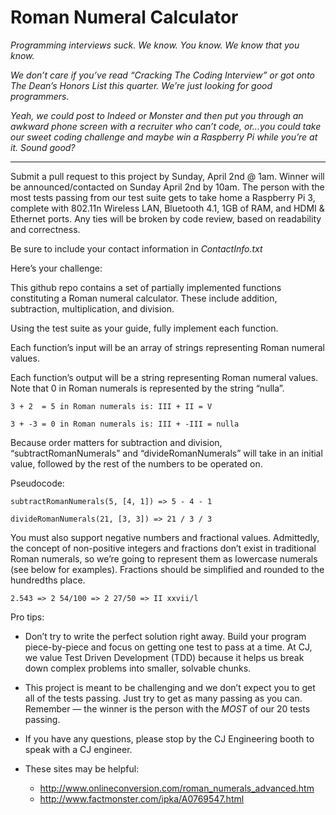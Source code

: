 Roman Numeral Calculator
==============================

_Programming interviews suck. We know. You know. We know that you know._

_We don’t care if you’ve read “Cracking The Coding Interview” or got onto The Dean’s Honors List this quarter. We’re just looking for good programmers._

_Yeah, we could post to Indeed or Monster and then put you through an awkward phone screen with a recruiter who can’t code, or…you could take our sweet coding challenge and maybe win a Raspberry Pi while you’re at it.
Sound good?_

---------------------
Submit a pull request to this project by Sunday, April 2nd @ 1am. Winner will be announced/contacted on Sunday April 2nd by 10am.
The person with the most tests passing from our test suite gets to take home a Raspberry Pi 3, complete with 802.11n Wireless LAN, Bluetooth 4.1, 1GB of RAM, and HDMI & Ethernet ports.
Any ties will be broken by code review, based on readability and correctness.

Be sure to include your contact information in _ContactInfo.txt_

Here’s your challenge:

This github repo contains a set of partially implemented functions constituting a Roman numeral calculator. These include addition, subtraction, multiplication, and division.

Using the test suite as your guide, fully implement each function.

Each function’s input will be an array of strings representing Roman numeral values.

Each function’s output will be a string representing Roman numeral values.
Note that 0 in Roman numerals is represented by the string “nulla”.

`3 + 2  = 5 in Roman numerals is:
III + II = V`

`3 + -3 = 0 in Roman numerals is:
III + -III = nulla`

Because order matters for subtraction and division, “subtractRomanNumerals” and “divideRomanNumerals” will take in an initial value, followed by the rest of the numbers to be operated on.

Pseudocode:

`subtractRomanNumerals(5, [4, 1]) => 5 - 4 - 1`

`divideRomanNumerals(21, [3, 3]) => 21 / 3 / 3`

You must also support negative numbers and fractional values. Admittedly, the concept of non-positive integers and fractions don’t exist in traditional Roman numerals, so we’re going to represent them as lowercase numerals (see below for examples). Fractions should be simplified and rounded to the hundredths place.

`2.543 => 2 54/100 => 2 27/50 => II xxvii/l`

Pro tips:
- Don’t try to write the perfect solution right away. Build your program piece-by-piece and focus on getting one test to pass at a time. At CJ, we value Test Driven Development (TDD) because it helps us break down complex problems into smaller, solvable chunks.

- This project is meant to be challenging and we don’t expect you to get all of the tests passing. Just try to get as many passing as you can. Remember — the winner is the person with the _MOST_ of our 20 tests passing.

- If you have any questions, please stop by the CJ Engineering booth to speak with a CJ engineer.

- These sites may be helpful:
    - http://www.onlineconversion.com/roman_numerals_advanced.htm
    - http://www.factmonster.com/ipka/A0769547.html
